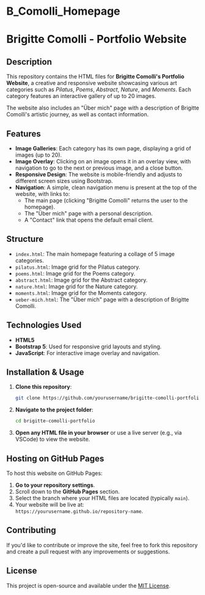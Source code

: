 # B_Comolli_Homepage
# Brigitte Comolli - Portfolio Website

## Description

This repository contains the HTML files for **Brigitte Comolli's Portfolio Website**, a creative and responsive website showcasing various art categories such as *Pilatus*, *Poems*, *Abstract*, *Nature*, and *Moments*. Each category features an interactive gallery of up to 20 images.

The website also includes an "Über mich" page with a description of Brigitte Comolli's artistic journey, as well as contact information.

## Features

- **Image Galleries**: Each category has its own page, displaying a grid of images (up to 20). 
- **Image Overlay**: Clicking on an image opens it in an overlay view, with navigation to go to the next or previous image, and a close button.
- **Responsive Design**: The website is mobile-friendly and adjusts to different screen sizes using Bootstrap.
- **Navigation**: A simple, clean navigation menu is present at the top of the website, with links to:
  - The main page (clicking "Brigitte Comolli" returns the user to the homepage).
  - The "Über mich" page with a personal description.
  - A "Contact" link that opens the default email client.

## Structure

- `index.html`: The main homepage featuring a collage of 5 image categories.
- `pilatus.html`: Image grid for the Pilatus category.
- `poems.html`: Image grid for the Poems category.
- `abstract.html`: Image grid for the Abstract category.
- `nature.html`: Image grid for the Nature category.
- `moments.html`: Image grid for the Moments category.
- `ueber-mich.html`: The "Über mich" page with a description of Brigitte Comolli.
  
## Technologies Used

- **HTML5**
- **Bootstrap 5**: Used for responsive grid layouts and styling.
- **JavaScript**: For interactive image overlay and navigation.

## Installation & Usage

1. **Clone this repository**:
   ```bash
   git clone https://github.com/yourusername/brigitte-comolli-portfolio.git
   ```
   
2. **Navigate to the project folder**:
   ```bash
   cd brigitte-comolli-portfolio
   ```

3. **Open any HTML file in your browser** or use a live server (e.g., via VSCode) to view the website.

## Hosting on GitHub Pages

To host this website on GitHub Pages:
1. **Go to your repository settings**.
2. Scroll down to the **GitHub Pages** section.
3. Select the branch where your HTML files are located (typically `main`).
4. Your website will be live at: `https://yourusername.github.io/repository-name`.

## Contributing

If you'd like to contribute or improve the site, feel free to fork this repository and create a pull request with any improvements or suggestions.

## License

This project is open-source and available under the [MIT License](LICENSE).
